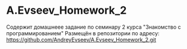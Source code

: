 # A.Evseev_Homework_2 
Содержит домашнеее задание по семинару 2 курса "Знакомство с программированием"
Размещён в репозитории по адресу: https://github.com/AndreyEvseev/A.Evseev_Homework_2.git
